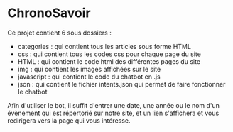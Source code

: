 # ChronoSavoir
Ce projet contient 6 sous dossiers :
- categories : qui contient tous les articles sous forme HTML
- css : qui contient tous les codes css pour chaque page du site
- HTML : qui contient le code html des différentes pages du site
- img : qui contient les images affichées sur le site
- javascript : qui contient le code du chatbot en .js
- json : qui contient le fichier intents.json qui permet de faire fonctionner le chatbot

Afin d'utiliser le bot, il suffit d'entrer une date, une année ou le nom d'un évènement qui est répertorié sur notre site, 
et un lien s'affichera et vous redirigera vers la page qui vous intéresse.